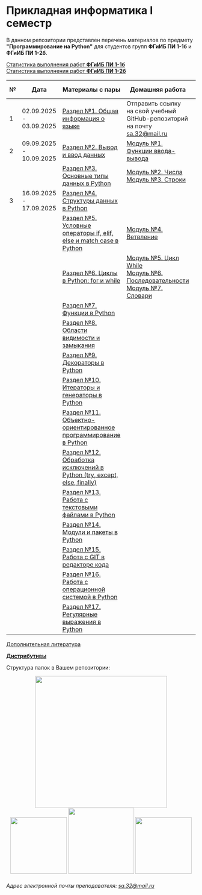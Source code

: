 # Прикладная информатика I семестр
В данном репозитории представлен перечень материалов по предмету **"Программирование на Python"** для студентов групп **ФГиИБ ПИ 1-1б** и **ФГиИБ ПИ 1-2б**.

[Статистика выполнения работ **ФГиИБ ПИ 1-1б**](https://docs.google.com/spreadsheets/d/1CVikRlmecWbLVFZJQ3b6dAR56H7_XW263LFuinffXZw/edit?gid=1016233301#gid=1016233301)  
[Статистика выполнения работ **ФГиИБ ПИ 1-2б**](https://docs.google.com/spreadsheets/d/1CVikRlmecWbLVFZJQ3b6dAR56H7_XW263LFuinffXZw/edit?gid=1533910966#gid=1533910966)  


| №   | Дата       | Материалы с пары                     | Домашняя работа                  | Срок сдачи|
|-----|------------|------------------------------------------------|------------------------------------------------|------------|
| 1   |     02.09.2025 -  03.09.2025      | [Раздел №1. Общая информация о языке](https://colab.research.google.com/drive/1xdkBCi8-zHJ0awPJf3T60RaR9WhePGO3?usp=sharing) |        Отправить ссылку на свой учебный GitHub-репозиторий на почту sa.32@mail.ru                                      | 10.09.2025
| 2   |      09.09.2025 -  10.09.2025            | [Раздел №2. Вывод и ввод данных](https://colab.research.google.com/drive/14iW92CcnOhdWZoJq3xRptA4TSVG7gPLy?usp=sharing) | [Модуль №1. Функции ввода-вывода](https://colab.research.google.com/github/Alexandre77777/python_programming/blob/main/1.%20%D0%97%D0%B0%D0%B4%D0%B0%D0%BD%D0%B8%D1%8F/%D0%9C%D0%BE%D0%B4%D1%83%D0%BB%D1%8C%20%E2%84%961.%20%D0%9E%D0%BF%D0%B5%D1%80%D0%B0%D1%82%D0%BE%D1%80%D1%8B%20%D0%B2%D0%B2%D0%BE%D0%B4%D0%B0-%D0%B2%D1%8B%D0%B2%D0%BE%D0%B4%D0%B0.ipynb) | 15.10.2025
|    |            | [Раздел №3. Основные типы данных в Python](https://colab.research.google.com/drive/1EpQfW0nLJATR8nzWX-IEuxkyvjNvr9D1?usp=sharing) | [Модуль №2. Числа](https://colab.research.google.com/github/Alexandre77777/python_programming/blob/main/1.%20%D0%97%D0%B0%D0%B4%D0%B0%D0%BD%D0%B8%D1%8F/%D0%9C%D0%BE%D0%B4%D1%83%D0%BB%D1%8C%20%E2%84%962.%20%D0%A7%D0%B8%D1%81%D0%BB%D0%B0.ipynb)<br>[Модуль №3. Строки](https://colab.research.google.com/github/Alexandre77777/python_programming/blob/main/1.%20%D0%97%D0%B0%D0%B4%D0%B0%D0%BD%D0%B8%D1%8F/%D0%9C%D0%BE%D0%B4%D1%83%D0%BB%D1%8C%20%E2%84%963.%20%D0%A1%D1%82%D1%80%D0%BE%D0%BA%D0%B8.ipynb) | 15.10.2025
| 3  |      16.09.2025 -  17.09.2025            | [Раздел №4. Структуры данных в Python](https://colab.research.google.com/drive/1HEXJphOlMmsaMtLUu3L45YAvGgmbays-?usp=sharing) |  | 15.10.2025
|    |            | [Раздел №5. Условные операторы if, elif, else и match case в Python](https://colab.research.google.com/drive/1RA7k5V7mPDwHPjt2EJShChrMre5tGyEW?usp=sharing) | [Модуль №4. Ветвление](https://colab.research.google.com/github/Alexandre77777/python_programming/blob/main/1.%20%D0%97%D0%B0%D0%B4%D0%B0%D0%BD%D0%B8%D1%8F/%D0%9C%D0%BE%D0%B4%D1%83%D0%BB%D1%8C%20%E2%84%964.%20%D0%92%D0%B5%D1%82%D0%B2%D0%BB%D0%B5%D0%BD%D0%B8%D0%B5.ipynb) | 15.10.2025
|    |            | [Раздел №6. Циклы в Python: for и while](https://colab.research.google.com/drive/1-rsEzbdP0YDTwI8qcS3ldRHVXQnE8AH5?usp=sharing) | [Модуль №5. Цикл While](https://colab.research.google.com/github/Alexandre77777/python_programming/blob/main/1.%20%D0%97%D0%B0%D0%B4%D0%B0%D0%BD%D0%B8%D1%8F/%D0%9C%D0%BE%D0%B4%D1%83%D0%BB%D1%8C%20%E2%84%965.%20%D0%A6%D0%B8%D0%BA%D0%BB%20While.ipynb)<br> [Модуль №6. Последовательности](https://colab.research.google.com/github/Alexandre77777/python_programming/blob/main/1.%20%D0%97%D0%B0%D0%B4%D0%B0%D0%BD%D0%B8%D1%8F/%D0%9C%D0%BE%D0%B4%D1%83%D0%BB%D1%8C%20%E2%84%966.%20%D0%9F%D0%BE%D1%81%D0%BB%D0%B5%D0%B4%D0%BE%D0%B2%D0%B0%D1%82%D0%B5%D0%BB%D1%8C%D0%BD%D0%BE%D1%81%D1%82%D0%B8.ipynb) <br> [Модуль №7. Словари](https://colab.research.google.com/github/Alexandre77777/python_programming/blob/main/1.%20%D0%97%D0%B0%D0%B4%D0%B0%D0%BD%D0%B8%D1%8F/%D0%9C%D0%BE%D0%B4%D1%83%D0%BB%D1%8C%20%E2%84%967.%20%D0%A1%D0%BB%D0%BE%D0%B2%D0%B0%D1%80%D0%B8.ipynb)| 15.10.2025
|    |            | [Раздел №7. Функции в Python](https://colab.research.google.com/drive/18ZuRgGHoTt_g4MqEqTPtbKlpSlxBZuuQ?usp=sharing) |                                                |
|    |            | [Раздел №8. Области видимости и замыкания](https://colab.research.google.com/drive/1dBASnRdhdWvPgi0uwOCeahbDa5pnfUiw?usp=sharing) |                                                |
|    |            | [Раздел №9. Декораторы в Python](https://colab.research.google.com/drive/1mLXN9eyDSjtwXwrWQHIof2UdJ4UO_whg?usp=sharing) |                                                |
|   |            | [Раздел №10. Итераторы и генераторы в Python](https://colab.research.google.com/drive/1uHK8vEIo65POYQqfd0ekS3JaCgbTij5k?usp=sharing) |                                                |
|   |            | [Раздел №11. Объектно-ориентированное программирование в Python](https://colab.research.google.com/github/Alexandre77777/python_programming/blob/main/4.%20%D0%9A%D0%BE%D0%B4%20%D1%81%20%D0%B7%D0%B0%D0%BD%D1%8F%D1%82%D0%B8%D0%B9/11.%20%D0%9A%D0%BE%D0%B4_%D1%81_%D0%BF%D0%B0%D1%80%D1%8B_08_12_2023_%D0%92%D0%B2%D0%B5%D0%B4%D0%B5%D0%BD%D0%B8%D0%B5_%D0%B2_%D0%9E%D0%9E%D0%9F_Python.ipynb) |                                                |
|   |            | [Раздел №12. Обработка исключений в Python (try, except, else, finally)](https://colab.research.google.com/drive/1MhHwyWWyGbSbsW800DvikVWr8DWSB6VP?usp=sharing) |                                                |
|   |            | [Раздел №13. Работа с текстовыми файлами в Python](https://colab.research.google.com/drive/1ggWVNWAuv4C-6tuB_YtXHyHR8d3nsjJs?usp=sharing) |                                                |
|   |            | [Раздел №14. Модули и пакеты в Python](https://colab.research.google.com/drive/1CxG5QjiWP9oEmMi4LBTo-ItNQ5DOndqA?usp=sharing) |                                                |
|   |            | [Раздел №15. Работа с GIT в редакторе кода](https://colab.research.google.com/drive/1_ttAFLom_SqB4P_U8oBHAc8pC9Eyxc2O?usp=sharing) |                                                |
|   |            | [Раздел №16. Работа с операционной системой в Python](https://colab.research.google.com/drive/1KNmr4b6jFCpTB5em7NTgmSm6_uHR48Jb?usp=sharing) |                                                |
|   |            | [Раздел №17. Регулярные выражения в Python](https://colab.research.google.com/drive/1fFj2-YHQTDAWJvB_k1JHFFynR8zRWab4?usp=sharing) |                                                |


[Дополнительная литература](https://cloud.mail.ru/public/veX3/Aasf7g7U8)

[**Дистрибутивы**](https://cloud.mail.ru/public/BXH2/4NZCkgzFS)

Структура папок в Вашем репозитории:
<div id="header" align="center">
<img src="https://github.com/Alexandre77777/python_programming/assets/86152225/b694b141-5ea1-42f8-bd4b-98d9ac1b760c" width="350">
</div>
<div id="header" align="center">
  <img src="https://i.stack.imgur.com/t4m8n.gif" width="150"/>
  <img src="https://media1.giphy.com/media/v1.Y2lkPTc5MGI3NjExYzRibWc2bmY2YWZncGd3cWY2YmoxYmNtNmJnbXphZjJsN2xpMjZ6ayZlcD12MV9pbnRlcm5hbF9naWZfYnlfaWQmY3Q9Zw/wOR94QhwxXdmGJIVEg/giphy.gif" width="175"/>
  <img src="https://media0.giphy.com/media/v1.Y2lkPTc5MGI3NjExdGdoYmNtamZybXRldXU4bjI0ZnFienhodnVtZHVqbzVvNTJ4MXdxYiZlcD12MV9pbnRlcm5hbF9naWZfYnlfaWQmY3Q9Zw/UcK7JalnjCz0k/giphy.gif" width="150"/>
</div>


###### Адрес электронной почты преподавателя: sa.32@mail.ru
